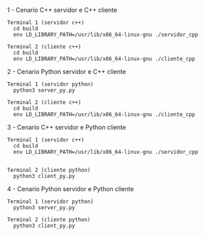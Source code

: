 1 - Cenario C++ servidor e C++ cliente

    Terminal 1 (servidor c++)
      cd build
      env LD_LIBRARY_PATH=/usr/lib/x86_64-linux-gnu ./servidor_cpp
    
    Terminal 2 (cliente c++)
      cd build
      env LD_LIBRARY_PATH=/usr/lib/x86_64-linux-gnu ./cliente_cpp

2 - Cenario Python servidor e C++ cliente

    Terminal 1 (servidor python)
      python3 server_py.py

    Terminal 2 (cliente c++)
      cd build
      env LD_LIBRARY_PATH=/usr/lib/x86_64-linux-gnu ./cliente_cpp


3 - Cenario C++ servidor e Python cliente

    Terminal 1 (servidor c++)
      cd build
      env LD_LIBRARY_PATH=/usr/lib/x86_64-linux-gnu ./servidor_cpp


    Terminal 2 (cliente python)
      python3 client_py.py

4 - Cenario Python servidor e Python cliente

    Terminal 1 (servidor python)
      python3 server_py.py

    Terminal 2 (cliente python)
      python3 client_py.py


      
